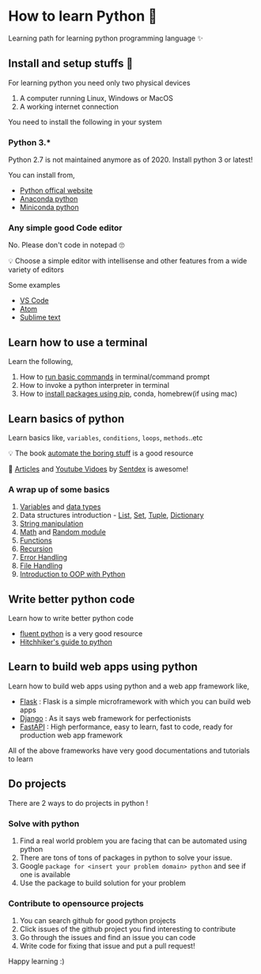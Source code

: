# How to learn Python :snake:

Learning path for learning python programming language :sparkles:

## Install and setup stuffs :construction:

For learning python you need only two physical devices

1. A computer running Linux, Windows or MacOS
2. A working internet connection

You need to install the following in your system

### Python 3.* 

Python 2.7 is not maintained anymore as of 2020. Install python 3 or latest!

You can install from,

- [Python offical website](https://www.python.org/downloads/) 
- [Anaconda python](https://www.anaconda.com/products/individual)
- [Miniconda python](https://docs.conda.io/en/latest/miniconda.html)

### Any simple good Code editor

No. Please don't code in notepad :roll_eyes:

:bulb: Choose a simple editor with intellisense and other features from a wide variety of editors

Some examples

- [VS Code](https://code.visualstudio.com/)
- [Atom](https://atom.io/)
- [Sublime text](https://www.sublimetext.com/)


## Learn how to use a terminal

Learn the following,

1. How to [run basic commands](https://towardsdatascience.com/a-quick-guide-to-using-command-line-terminal-96815b97b955) in terminal/command prompt
2. How to invoke a python interpreter in terminal
3. How to [install packages using pip](https://www.w3schools.com/python/python_pip.asp), conda, homebrew(if using mac)

## Learn basics of python

Learn basics like, `variables`, `conditions`, `loops`, `methods`..etc

:bulb: The book [automate the boring stuff](https://automatetheboringstuff.com) is a good resource

:crystal_ball: [Articles](https://pythonprogramming.net/) and [Youtube Vidoes](https://www.youtube.com/user/sentdex) by [Sentdex](https://twitter.com/Sentdex) is awesome!

### A wrap up of some basics

1.	[Variables](https://www.w3schools.com/python/python_variables.asp) and [data types](https://www.w3schools.com/python/python_datatypes.asp)
2.	Data structures introduction - [List](https://www.w3schools.com/python/python_lists.asp), [Set](https://www.w3schools.com/python/python_sets.asp), [Tuple](https://www.w3schools.com/python/python_tuples.asp), [Dictionary](https://www.w3schools.com/python/python_dictionaries.asp)
3.	[String manipulation](https://www.w3schools.com/python/python_strings.asp)
4.	[Math](https://www.w3schools.com/python/module_math.asp) and [Random module](https://www.w3schools.com/python/module_random.asp)
5.	[Functions](https://www.w3schools.com/python/python_functions.asp) 
6.	[Recursion](https://www.w3schools.com/python/gloss_python_function_recursion.asp) 
7.  [Error Handling](https://www.w3schools.com/python/python_try_except.asp)
8.  [File Handling](https://www.w3schools.com/python/python_file_handling.asp)
9.  [Introduction to OOP with Python](https://www.programiz.com/python-programming/object-oriented-programming)

## Write better python code

Learn how to write better python code 

- [fluent python](https://www.amazon.in/Fluent-Python-Luciano-Ramalho/dp/1491946008) is a very good resource
- [Hitchhiker's guide to python](https://docs.python-guide.org/) 

## Learn to build web apps using python

Learn how to build web apps using python and a web app framework like,

- [Flask](https://flask.palletsprojects.com/en/1.1.x/) : Flask is a simple microframework with which you can build web apps
- [Django](https://www.djangoproject.com/) : As it says web framework for perfectionists
- [FastAPI](https://fastapi.tiangolo.com/) : High performance, easy to learn, fast to code, ready for production web app framework

All of the above frameworks have very good documentations and tutorials to learn


## Do projects

There are 2 ways to do projects in python !

### Solve with python 
1. Find a real world problem you are facing that can be automated using python
2. There are tons of tons of packages in python to solve your issue.
3. Google `package for <insert your problem domain> python` and see if one is available
4. Use the package to build solution for your problem

### Contribute to opensource projects

1. You can search github for good python projects
2. Click issues of the github project you find interesting to contribute
3. Go through the issues and find an issue you can code
4. Write code for fixing that issue and put a pull request!

Happy learning :)
